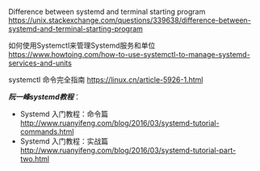 
Difference between systemd and terminal starting program https://unix.stackexchange.com/questions/339638/difference-between-systemd-and-terminal-starting-program

如何使用Systemctl来管理Systemd服务和单位 https://www.howtoing.com/how-to-use-systemctl-to-manage-systemd-services-and-units

systemctl 命令完全指南 https://linux.cn/article-5926-1.html

***阮一峰systemd教程***：
- Systemd 入门教程：命令篇 http://www.ruanyifeng.com/blog/2016/03/systemd-tutorial-commands.html
- Systemd 入门教程：实战篇 http://www.ruanyifeng.com/blog/2016/03/systemd-tutorial-part-two.html
